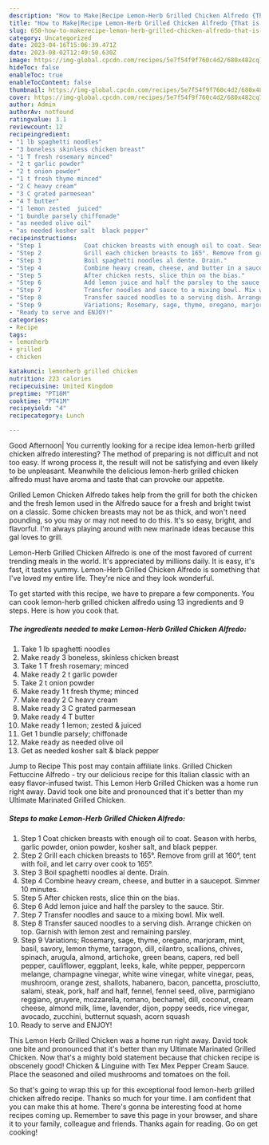 ```yaml
---
description: "How to Make|Recipe Lemon-Herb Grilled Chicken Alfredo {That is Special"
title: "How to Make|Recipe Lemon-Herb Grilled Chicken Alfredo {That is Special"
slug: 650-how-to-makerecipe-lemon-herb-grilled-chicken-alfredo-that-is-special
category: Uncategorized
date: 2023-04-16T15:06:39.471Z
date: 2023-08-02T12:49:50.630Z
image: https://img-global.cpcdn.com/recipes/5e7f54f9f760c4d2/680x482cq70/lemon-herb-grilled-chicken-alfredo-recipe-main-photo.jpg
hideToc: false
enableToc: true
enableTocContent: false
thumbnail: https://img-global.cpcdn.com/recipes/5e7f54f9f760c4d2/680x482cq70/lemon-herb-grilled-chicken-alfredo-recipe-main-photo.jpg
cover: https://img-global.cpcdn.com/recipes/5e7f54f9f760c4d2/680x482cq70/lemon-herb-grilled-chicken-alfredo-recipe-main-photo.jpg
author: Admin
authorAv: notfound
ratingvalue: 3.1
reviewcount: 12
recipeingredient:
- "1 lb spaghetti noodles"
- "3 boneless skinless chicken breast"
- "1 T fresh rosemary minced"
- "2 t garlic powder"
- "2 t onion powder"
- "1 t fresh thyme minced"
- "2 C heavy cream"
- "3 C grated parmesean"
- "4 T butter"
- "1 lemon zested  juiced"
- "1 bundle parsely chiffonade"
- "as needed olive oil"
- "as needed kosher salt  black pepper"
recipeinstructions:
- "Step 1            Coat chicken breasts with enough oil to coat. Season with herbs, garlic powder, onion powder, kosher salt, and black pepper."
- "Step 2            Grill each chicken breasts to 165°. Remove from grill at 160°, tent with foil, and let carry over cook to 165°."
- "Step 3            Boil spaghetti noodles al dente. Drain."
- "Step 4            Combine heavy cream, cheese, and butter in a saucepot. Simmer 10 minutes."
- "Step 5            After chicken rests, slice thin on the bias."
- "Step 6            Add lemon juice and half the parsley to the sauce. Stir."
- "Step 7            Transfer noodles and sauce to a mixing bowl. Mix well."
- "Step 8            Transfer sauced noodles to a serving dish. Arrange chicken on top. Garnish with lemon zest and remaining parsley."
- "Step 9            Variations; Rosemary, sage, thyme, oregano, marjoram, mint, basil, savory, lemon thyme, tarragon, dill, cilantro, scallions, chives, spinach, arugula, almond, artichoke, green beans, capers, red bell pepper, cauliflower, eggplant, leeks, kale, white pepper, peppercorn melange, champagne vinegar, white wine vinegar, white vinegar, peas, mushroom, orange zest, shallots, habanero, bacon, pancetta, prosciutto, salami, steak, pork, half and half, fennel, fennel seed, olive, parmigiano reggiano, gruyere, mozzarella, romano, bechamel, dill, coconut, cream cheese, almond milk, lime, lavender, dijon, poppy seeds, rice vinegar, avocado, zucchini, butternut squash, acorn squash"
- "Ready to serve and ENJOY!"
categories:
- Recipe
tags:
- lemonherb
- grilled
- chicken

katakunci: lemonherb grilled chicken 
nutrition: 223 calories
recipecuisine: United Kingdom
preptime: "PT10M"
cooktime: "PT41M"
recipeyield: "4"
recipecategory: Lunch

---
```



Good Afternoon| You currently looking for a recipe idea lemon-herb grilled chicken alfredo interesting? The method of preparing is not difficult and not too easy. If wrong process it, the result will not be satisfying and even likely to be unpleasant. Meanwhile the delicious lemon-herb grilled chicken alfredo must have aroma and taste that can provoke our appetite.





Grilled Lemon Chicken Alfredo takes help from the grill for both the chicken and the fresh lemon used in the Alfredo sauce for a fresh and bright twist on a classic. Some chicken breasts may not be as thick, and won&#39;t need pounding, so you may or may not need to do this. It&#39;s so easy, bright, and flavorful. I&#39;m always playing around with new marinade ideas because this gal loves to grill.

Lemon-Herb Grilled Chicken Alfredo is one of the most favored of current trending meals in the world. It's appreciated by millions daily. It is easy, it's fast, it tastes yummy. Lemon-Herb Grilled Chicken Alfredo is something that I've loved my entire life. They're nice and they look wonderful.


To get started with this recipe, we have to prepare a few components. You can cook lemon-herb grilled chicken alfredo using 13 ingredients and 9 steps. Here is how you cook that.

<!--inarticleads1-->

##### The ingredients needed to make Lemon-Herb Grilled Chicken Alfredo:

1. Take 1 lb spaghetti noodles
1. Make ready 3 boneless, skinless chicken breast
1. Take 1 T fresh rosemary; minced
1. Make ready 2 t garlic powder
1. Take 2 t onion powder
1. Make ready 1 t fresh thyme; minced
1. Make ready 2 C heavy cream
1. Make ready 3 C grated parmesean
1. Make ready 4 T butter
1. Make ready 1 lemon; zested &amp; juiced
1. Get 1 bundle parsely; chiffonade
1. Make ready as needed olive oil
1. Get as needed kosher salt &amp; black pepper


Jump to Recipe This post may contain affiliate links. Grilled Chicken Fettuccine Alfredo - try our delicious recipe for this Italian classic with an easy flavor-infused twist. This Lemon Herb Grilled Chicken was a home run right away. David took one bite and pronounced that it&#39;s better than my Ultimate Marinated Grilled Chicken. 

<!--inarticleads2-->

##### Steps to make Lemon-Herb Grilled Chicken Alfredo:

1. Step 1            Coat chicken breasts with enough oil to coat. Season with herbs, garlic powder, onion powder, kosher salt, and black pepper.
1. Step 2            Grill each chicken breasts to 165°. Remove from grill at 160°, tent with foil, and let carry over cook to 165°.
1. Step 3            Boil spaghetti noodles al dente. Drain.
1. Step 4            Combine heavy cream, cheese, and butter in a saucepot. Simmer 10 minutes.
1. Step 5            After chicken rests, slice thin on the bias.
1. Step 6            Add lemon juice and half the parsley to the sauce. Stir.
1. Step 7            Transfer noodles and sauce to a mixing bowl. Mix well.
1. Step 8            Transfer sauced noodles to a serving dish. Arrange chicken on top. Garnish with lemon zest and remaining parsley.
1. Step 9            Variations; Rosemary, sage, thyme, oregano, marjoram, mint, basil, savory, lemon thyme, tarragon, dill, cilantro, scallions, chives, spinach, arugula, almond, artichoke, green beans, capers, red bell pepper, cauliflower, eggplant, leeks, kale, white pepper, peppercorn melange, champagne vinegar, white wine vinegar, white vinegar, peas, mushroom, orange zest, shallots, habanero, bacon, pancetta, prosciutto, salami, steak, pork, half and half, fennel, fennel seed, olive, parmigiano reggiano, gruyere, mozzarella, romano, bechamel, dill, coconut, cream cheese, almond milk, lime, lavender, dijon, poppy seeds, rice vinegar, avocado, zucchini, butternut squash, acorn squash
1. Ready to serve and ENJOY!

This Lemon Herb Grilled Chicken was a home run right away. David took one bite and pronounced that it&#39;s better than my Ultimate Marinated Grilled Chicken. Now that&#39;s a mighty bold statement because that chicken recipe is obscenely good! Chicken &amp; Linguine with Tex Mex Pepper Cream Sauce. Place the seasoned and oiled mushrooms and tomatoes on the foil. 

So that's going to wrap this up for this exceptional food lemon-herb grilled chicken alfredo recipe. Thanks so much for your time. I am confident that you can make this at home. There's gonna be interesting food at home recipes coming up. Remember to save this page in your browser, and share it to your family, colleague and friends. Thanks again for reading. Go on get cooking!
